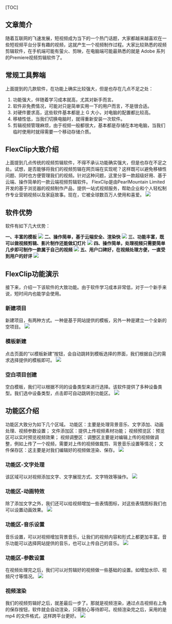 [TOC]
## 文章简介
随着互联网的飞速发展，短视频成为当下的一个热门话题，大家都越来越喜欢在一些短视频平台分享有趣的视频，这就产生一个视频制作过程。大家比较熟悉的视频剪辑软件，在手机端可能有萤火、剪映，在电脑端可能最熟悉的就是 Adobe 系列的Premiere视频剪辑软件了。
## 常规工具弊端
上面提到的几款软件，在功能上确实比较强大，但是也存在几点不足之处：
1. 功能强大，伴随着学习成本就高，尤其对新手而言。
1. 软件非免费情况，可能对只是简单实用一下的用户而言，不是很合适。
1. 对硬件要求高，这些软件基本都是上 G 大小，对电脑的配置都比较高。
1. 移植性低，当我们切换电脑时，就得重新安装一次软件。
1. 剪辑视频管理麻烦，由于视频一般都很大，基本都是存储在本地电脑，当我们临时使用时就得需要一个移动存储介质。
## FlexClip大致介绍
上面提到几点传统的视频剪辑软件，不得不承认功能确实强大，但是也存在不足之处。试想，是否能够将我们的视频剪辑在网页端在实现呢？这样既可以避免移植性问题、同时也方便管理我们的视频。针对这种问题，这里分享一款超级好用、基于云端、操作简单的一款云端视频剪辑软件。
FlexClip是由PearlMountain Limited开发的基于浏览器的视频制作产品，提供一站式视频服务，帮助企业和个人轻松制作专业营销视频以及家庭故事。现在，它被全球数百万人使用和喜爱。
![](https://oscimg.oschina.net/oscnet/up-4b8249a0718b99b31b2fe18cdbb64a0b52c.png)
## 软件优势
软件有如下几大优势：

**一、丰富的模板**
![](https://oscimg.oschina.net/oscnet/up-97b940043e215e0ca9964022d0e0400e675.png)
**二、操作简单，基于云端安全、渲染快**
![](https://oscimg.oschina.net/oscnet/up-6cc93dd8d370ef42325bc606770942283c6.png)
**三、功能丰富，既可以做视频剪辑、影片制作还能做幻灯片**
![](https://oscimg.oschina.net/oscnet/up-46d85bff70e265de0d810c97ae708807efa.png)
**四、操作简单，处理视频只需要简单几步即可制作一款属于自己的视频**
![](https://oscimg.oschina.net/oscnet/up-8a844f4cada72b04461bbe1e7ad0858eaee.png)
**五、用户口碑好，在视频处理方便，一直受到用户的好评**
![](https://oscimg.oschina.net/oscnet/up-d209846e8c2469950159e78618328f6f251.png)
## FlexClip功能演示
接下来，介绍一下该软件的大致功能。由于软件学习成本非常低，对于一个新手来说，短时间内也能学会使用。
### 新建项目
新建项目，有两种方式。一种是基于网站提供的模板，另外一种是建立一个全新的空项目。
![](https://oscimg.oschina.net/oscnet/up-0eff9633e04019e17227fd952c5798e0b55.png)
### 模板新建
点击页面的“以模板新建”按钮，会自动跳转到模板选择的界面，我们根据自己的需求选择提供的模板即可。
![](https://oscimg.oschina.net/oscnet/up-56fa57c630b4666b2542eee57e640d7e95f.png)
### 空白项目创建
空白模板，我们可以根据不同的设备类型来进行选择。该软件提供了多种设备类型。我们选中设备类型，点击即可自动跳转到功能区。
![](https://oscimg.oschina.net/oscnet/up-440affb97a65d485d7f67c098fd68a913b3.png)
## 功能区介绍
功能区大致分为如下几个区域。
功能区：主要是处理背景音乐、文字添加、动画处理、视频参数设置；
文件添加区：提供上传视频素材功能；
视频预览区：预览区可以实时预览视频效果；
视频调整区：调整区主要是对编辑上传的视频做调整，例如上传了一个视频，需要对上传的视频做裁剪、背景音乐设置等情况；
文件保存区：这主要是对我们编辑好的视频做渲染、保存。
![](https://oscimg.oschina.net/oscnet/up-002d41acfa7dffb01f673614fc7a50db4ab.png)
### 功能区-文字处理
该区域可以对视频添加文字、文字展现方式、文字特效等操作。
![](https://oscimg.oschina.net/oscnet/up-e14eb3d0d33917fc348316870889ba707d4.png)
### 功能区-动画特效
除了添加文字之外，我们还可以给视频增加一些表情图标，对这些表情图标我们也可以设置动画效果。
![](https://oscimg.oschina.net/oscnet/up-ac986d06b82b78c0317a96f3b808a07a012.png)
### 功能区-音乐设置
音乐设置，可以对视频增加背景音乐，让我们的视频内容和形式上都更加丰富。音乐功能可以选择网站提供的音乐，也可以上传自己的音乐。
![](https://oscimg.oschina.net/oscnet/up-2338f6b8d2ae72148004bba471b8a201dcf.png)
### 功能区-参数设置
在视频处理完之后，我们可以对剪辑好的视频做一些基础的设置。如增加水印、视频尺寸等情况。
![](https://oscimg.oschina.net/oscnet/up-81b3196c07b4478f8f3f30fabb5a9fac038.png)
### 视频渲染
我们的视频剪辑好之后，就差最后一步了。那就是视频渲染，通过点击视频右上角的保存按钮，软件就会自动渲染，只需耐心等待即可。视频渲染完之后，采用的是 mp4 的文件格式，这样跨平台更好。
![](https://oscimg.oschina.net/oscnet/up-a30308f56f3fa99fead4d15d2a781d1b199.png)